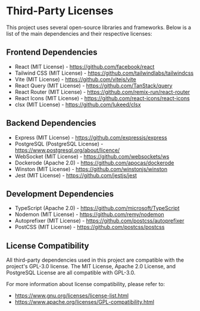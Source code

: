 # Third-Party Licenses

This project uses several open-source libraries and frameworks. Below is a list of the main dependencies and their respective licenses:

## Frontend Dependencies

- React (MIT License) - https://github.com/facebook/react
- Tailwind CSS (MIT License) - https://github.com/tailwindlabs/tailwindcss
- Vite (MIT License) - https://github.com/vitejs/vite
- React Query (MIT License) - https://github.com/TanStack/query
- React Router (MIT License) - https://github.com/remix-run/react-router
- React Icons (MIT License) - https://github.com/react-icons/react-icons
- clsx (MIT License) - https://github.com/lukeed/clsx

## Backend Dependencies

- Express (MIT License) - https://github.com/expressjs/express
- PostgreSQL (PostgreSQL License) - https://www.postgresql.org/about/licence/
- WebSocket (MIT License) - https://github.com/websockets/ws
- Dockerode (Apache 2.0) - https://github.com/apocas/dockerode
- Winston (MIT License) - https://github.com/winstonjs/winston
- Jest (MIT License) - https://github.com/jestjs/jest

## Development Dependencies

- TypeScript (Apache 2.0) - https://github.com/microsoft/TypeScript
- Nodemon (MIT License) - https://github.com/remy/nodemon
- Autoprefixer (MIT License) - https://github.com/postcss/autoprefixer
- PostCSS (MIT License) - https://github.com/postcss/postcss

## License Compatibility

All third-party dependencies used in this project are compatible with the project's GPL-3.0 license. The MIT License, Apache 2.0 License, and PostgreSQL License are all compatible with GPL-3.0.

For more information about license compatibility, please refer to:
- https://www.gnu.org/licenses/license-list.html
- https://www.apache.org/licenses/GPL-compatibility.html 